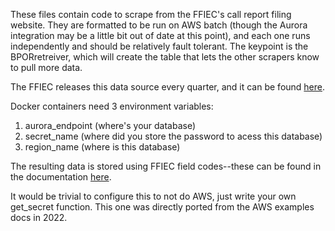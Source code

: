 
These files contain code to scrape from the FFIEC's call report filing website. They are formatted to be run on AWS batch (though the Aurora integration may be a little bit out of date at this point), and each one runs independently and should be relatively fault tolerant. The keypoint
is the BPORretreiver, which will create the table that lets the other scrapers know to pull more data.

The FFIEC releases this data source every quarter, and it can be found [here](https://cdr.ffiec.gov/public/pws/downloadbulkdata.aspx).

Docker containers need 3 environment variables:

1. aurora_endpoint (where's your database)
2. secret_name (where did you store the password to acess this database)
3. region_name (where is this database)

The resulting data is stored using FFIEC field codes--these can be found in the documentation [here](https://cdr.ffiec.gov/CDRDownload/CDR/UserGuide/v161/FFIEC%20UBPR%20Complete%20User%20Guide_2024-12-06.Zip). 

It would be trivial to configure this to not do AWS, just write your own get_secret function. This one was directly ported from the AWS examples docs in 2022. 